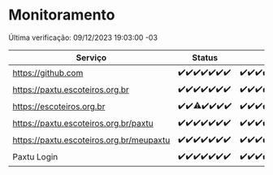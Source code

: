 # Monitoramento

Última verificação: 09/12/2023 19:03:00 -03

|Serviço|Status|Últimas 24h|
|---|---|---|
|https://github.com|<span title="2023-12-02: OK=24">✔️</span><span title="2023-12-03: OK=24">✔️</span><span title="2023-12-04: OK=24">✔️</span><span title="2023-12-05: OK=24">✔️</span><span title="2023-12-06: OK=23">✔️</span><span title="2023-12-07: OK=24">✔️</span><span title="2023-12-08: OK=22">✔️</span>|<span title="08/12/2023 19:05:00 -03 : 200">✔️</span><span title="08/12/2023 20:06:00 -03 : 200">✔️</span><span title="08/12/2023 21:30:00 -03 : 200">✔️</span><span title="08/12/2023 22:43:00 -03 : 200">✔️</span><span title="08/12/2023 23:18:00 -03 : 200">✔️</span><span title="09/12/2023 00:06:00 -03 : 200">✔️</span><span title="09/12/2023 01:07:00 -03 : 200">✔️</span><span title="09/12/2023 02:05:00 -03 : 200">✔️</span><span title="09/12/2023 03:07:00 -03 : 200">✔️</span><span title="09/12/2023 04:03:00 -03 : 200">✔️</span><span title="09/12/2023 05:07:00 -03 : 200">✔️</span><span title="09/12/2023 06:04:00 -03 : 200">✔️</span><span title="09/12/2023 07:05:00 -03 : 200">✔️</span><span title="09/12/2023 08:03:00 -03 : 200">✔️</span><span title="09/12/2023 09:10:00 -03 : 200">✔️</span><span title="09/12/2023 10:06:00 -03 : 200">✔️</span><span title="09/12/2023 11:03:00 -03 : 200">✔️</span><span title="09/12/2023 12:03:00 -03 : 200">✔️</span><span title="09/12/2023 13:06:00 -03 : 200">✔️</span><span title="09/12/2023 14:03:00 -03 : 200">✔️</span><span title="09/12/2023 15:07:00 -03 : 200">✔️</span><span title="09/12/2023 16:02:00 -03 : 200">✔️</span><span title="09/12/2023 17:06:00 -03 : 200">✔️</span><span title="09/12/2023 18:03:00 -03 : 200">✔️</span><span title="09/12/2023 19:03:00 -03 : 200">✔️</span>|
|https://paxtu.escoteiros.org.br|<span title="2023-12-02: OK=24">✔️</span><span title="2023-12-03: OK=24">✔️</span><span title="2023-12-04: OK=24">✔️</span><span title="2023-12-05: OK=24">✔️</span><span title="2023-12-06: OK=23">✔️</span><span title="2023-12-07: OK=24">✔️</span><span title="2023-12-08: OK=22">✔️</span>|<span title="08/12/2023 19:05:00 -03 : 200">✔️</span><span title="08/12/2023 20:06:00 -03 : 200">✔️</span><span title="08/12/2023 21:30:00 -03 : 200">✔️</span><span title="08/12/2023 22:43:00 -03 : 200">✔️</span><span title="08/12/2023 23:18:00 -03 : 200">✔️</span><span title="09/12/2023 00:06:00 -03 : 200">✔️</span><span title="09/12/2023 01:07:00 -03 : 200">✔️</span><span title="09/12/2023 02:05:00 -03 : 200">✔️</span><span title="09/12/2023 03:07:00 -03 : 200">✔️</span><span title="09/12/2023 04:03:00 -03 : 200">✔️</span><span title="09/12/2023 05:07:00 -03 : 200">✔️</span><span title="09/12/2023 06:04:00 -03 : 200">✔️</span><span title="09/12/2023 07:05:00 -03 : 200">✔️</span><span title="09/12/2023 08:03:00 -03 : 200">✔️</span><span title="09/12/2023 09:10:00 -03 : 200">✔️</span><span title="09/12/2023 10:06:00 -03 : 200">✔️</span><span title="09/12/2023 11:03:00 -03 : 200">✔️</span><span title="09/12/2023 12:03:00 -03 : 200">✔️</span><span title="09/12/2023 13:06:00 -03 : 200">✔️</span><span title="09/12/2023 14:03:00 -03 : 200">✔️</span><span title="09/12/2023 15:07:00 -03 : 200">✔️</span><span title="09/12/2023 16:02:00 -03 : 200">✔️</span><span title="09/12/2023 17:06:00 -03 : 200">✔️</span><span title="09/12/2023 18:03:00 -03 : 200">✔️</span><span title="09/12/2023 19:03:00 -03 : 200">✔️</span>|
|https://escoteiros.org.br|<span title="2023-12-02: OK=24">✔️</span><span title="2023-12-03: OK=24">✔️</span><span title="2023-12-04: OK=23, Falhas=1">⚠️</span><span title="2023-12-05: OK=24">✔️</span><span title="2023-12-06: OK=23">✔️</span><span title="2023-12-07: OK=24">✔️</span><span title="2023-12-08: OK=22">✔️</span>|<span title="08/12/2023 19:05:00 -03 : 200">✔️</span><span title="08/12/2023 20:06:00 -03 : 200">✔️</span><span title="08/12/2023 21:30:00 -03 : 200">✔️</span><span title="08/12/2023 22:43:00 -03 : 200">✔️</span><span title="08/12/2023 23:18:00 -03 : 200">✔️</span><span title="09/12/2023 00:06:00 -03 : 200">✔️</span><span title="09/12/2023 01:07:00 -03 : 200">✔️</span><span title="09/12/2023 02:05:00 -03 : 200">✔️</span><span title="09/12/2023 03:07:00 -03 : 200">✔️</span><span title="09/12/2023 04:03:00 -03 : 200">✔️</span><span title="09/12/2023 05:07:00 -03 : 200">✔️</span><span title="09/12/2023 06:04:00 -03 : 200">✔️</span><span title="09/12/2023 07:05:00 -03 : 200">✔️</span><span title="09/12/2023 08:03:00 -03 : 200">✔️</span><span title="09/12/2023 09:10:00 -03 : 200">✔️</span><span title="09/12/2023 10:06:00 -03 : 200">✔️</span><span title="09/12/2023 11:03:00 -03 : 200">✔️</span><span title="09/12/2023 12:03:00 -03 : 200">✔️</span><span title="09/12/2023 13:06:00 -03 : 200">✔️</span><span title="09/12/2023 14:03:00 -03 : 200">✔️</span><span title="09/12/2023 15:07:00 -03 : 200">✔️</span><span title="09/12/2023 16:02:00 -03 : 200">✔️</span><span title="09/12/2023 17:06:00 -03 : 200">✔️</span><span title="09/12/2023 18:03:00 -03 : 200">✔️</span><span title="09/12/2023 19:03:00 -03 : 200">✔️</span>|
|https://paxtu.escoteiros.org.br/paxtu|<span title="2023-12-02: OK=24">✔️</span><span title="2023-12-03: OK=24">✔️</span><span title="2023-12-04: OK=24">✔️</span><span title="2023-12-05: OK=24">✔️</span><span title="2023-12-06: OK=23">✔️</span><span title="2023-12-07: OK=24">✔️</span><span title="2023-12-08: OK=22">✔️</span>|<span title="08/12/2023 19:05:00 -03 : 200">✔️</span><span title="08/12/2023 20:06:00 -03 : 200">✔️</span><span title="08/12/2023 21:30:00 -03 : 200">✔️</span><span title="08/12/2023 22:43:00 -03 : 200">✔️</span><span title="08/12/2023 23:18:00 -03 : 200">✔️</span><span title="09/12/2023 00:06:00 -03 : 200">✔️</span><span title="09/12/2023 01:07:00 -03 : 200">✔️</span><span title="09/12/2023 02:05:00 -03 : 200">✔️</span><span title="09/12/2023 03:07:00 -03 : 200">✔️</span><span title="09/12/2023 04:03:00 -03 : 200">✔️</span><span title="09/12/2023 05:07:00 -03 : 200">✔️</span><span title="09/12/2023 06:04:00 -03 : 200">✔️</span><span title="09/12/2023 07:05:00 -03 : 200">✔️</span><span title="09/12/2023 08:03:00 -03 : 200">✔️</span><span title="09/12/2023 09:10:00 -03 : 200">✔️</span><span title="09/12/2023 10:06:00 -03 : 200">✔️</span><span title="09/12/2023 11:03:00 -03 : 200">✔️</span><span title="09/12/2023 12:03:00 -03 : 200">✔️</span><span title="09/12/2023 13:06:00 -03 : 200">✔️</span><span title="09/12/2023 14:03:00 -03 : 200">✔️</span><span title="09/12/2023 15:07:00 -03 : 200">✔️</span><span title="09/12/2023 16:02:00 -03 : 200">✔️</span><span title="09/12/2023 17:06:00 -03 : 200">✔️</span><span title="09/12/2023 18:03:00 -03 : 200">✔️</span><span title="09/12/2023 19:03:00 -03 : 200">✔️</span>|
|https://paxtu.escoteiros.org.br/meupaxtu|<span title="2023-12-02: OK=24">✔️</span><span title="2023-12-03: OK=24">✔️</span><span title="2023-12-04: OK=24">✔️</span><span title="2023-12-05: OK=24">✔️</span><span title="2023-12-06: OK=23">✔️</span><span title="2023-12-07: OK=24">✔️</span><span title="2023-12-08: OK=22">✔️</span>|<span title="08/12/2023 19:05:00 -03 : 200">✔️</span><span title="08/12/2023 20:06:00 -03 : 200">✔️</span><span title="08/12/2023 21:30:00 -03 : 200">✔️</span><span title="08/12/2023 22:43:00 -03 : 200">✔️</span><span title="08/12/2023 23:18:00 -03 : 200">✔️</span><span title="09/12/2023 00:06:00 -03 : 200">✔️</span><span title="09/12/2023 01:07:00 -03 : 200">✔️</span><span title="09/12/2023 02:05:00 -03 : 200">✔️</span><span title="09/12/2023 03:07:00 -03 : 200">✔️</span><span title="09/12/2023 04:03:00 -03 : 200">✔️</span><span title="09/12/2023 05:07:00 -03 : 200">✔️</span><span title="09/12/2023 06:04:00 -03 : 200">✔️</span><span title="09/12/2023 07:05:00 -03 : 200">✔️</span><span title="09/12/2023 08:03:00 -03 : 200">✔️</span><span title="09/12/2023 09:10:00 -03 : 200">✔️</span><span title="09/12/2023 10:06:00 -03 : 200">✔️</span><span title="09/12/2023 11:03:00 -03 : 200">✔️</span><span title="09/12/2023 12:03:00 -03 : 200">✔️</span><span title="09/12/2023 13:06:00 -03 : 200">✔️</span><span title="09/12/2023 14:03:00 -03 : 200">✔️</span><span title="09/12/2023 15:07:00 -03 : 200">✔️</span><span title="09/12/2023 16:02:00 -03 : 200">✔️</span><span title="09/12/2023 17:06:00 -03 : 200">✔️</span><span title="09/12/2023 18:03:00 -03 : 200">✔️</span><span title="09/12/2023 19:03:00 -03 : 200">✔️</span>|
|Paxtu Login|<span title="2023-12-02: OK=24">✔️</span><span title="2023-12-03: OK=24">✔️</span><span title="2023-12-04: OK=24">✔️</span><span title="2023-12-05: OK=24">✔️</span><span title="2023-12-06: OK=23">✔️</span><span title="2023-12-07: OK=24">✔️</span><span title="2023-12-08: OK=22">✔️</span>|<span title="08/12/2023 19:05:00 -03 : 200">✔️</span><span title="08/12/2023 20:06:00 -03 : 200">✔️</span><span title="08/12/2023 21:30:00 -03 : 200">✔️</span><span title="08/12/2023 22:43:00 -03 : 200">✔️</span><span title="08/12/2023 23:18:00 -03 : 200">✔️</span><span title="09/12/2023 00:06:00 -03 : 200">✔️</span><span title="09/12/2023 01:07:00 -03 : 200">✔️</span><span title="09/12/2023 02:05:00 -03 : 200">✔️</span><span title="09/12/2023 03:07:00 -03 : 200">✔️</span><span title="09/12/2023 04:03:00 -03 : 200">✔️</span><span title="09/12/2023 05:07:00 -03 : 200">✔️</span><span title="09/12/2023 06:04:00 -03 : 200">✔️</span><span title="09/12/2023 07:05:00 -03 : 200">✔️</span><span title="09/12/2023 08:03:00 -03 : 200">✔️</span><span title="09/12/2023 09:10:00 -03 : 200">✔️</span><span title="09/12/2023 10:06:00 -03 : 200">✔️</span><span title="09/12/2023 11:03:00 -03 : 200">✔️</span><span title="09/12/2023 12:03:00 -03 : 200">✔️</span><span title="09/12/2023 13:06:00 -03 : 200">✔️</span><span title="09/12/2023 14:03:00 -03 : 200">✔️</span><span title="09/12/2023 15:07:00 -03 : 200">✔️</span><span title="09/12/2023 16:02:00 -03 : 200">✔️</span><span title="09/12/2023 17:06:00 -03 : 200">✔️</span><span title="09/12/2023 18:03:00 -03 : 200">✔️</span><span title="09/12/2023 19:03:00 -03 : 200">✔️</span>|
